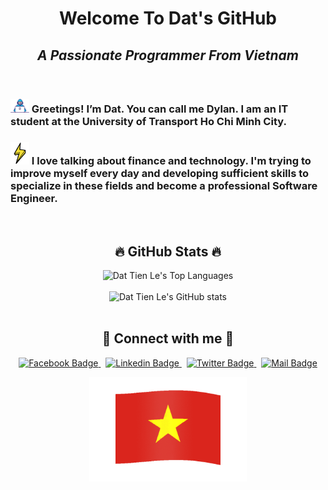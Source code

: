 <h1 align="center">Welcome To Dat's GitHub</h1>
<h2 align="center"><i>A Passionate Programmer From Vietnam</i></h2>

<br>

### <img src="./images/developer-mini.gif" alt="Developer Icon" width="30"/> Greetings! I’m Dat. You can call me Dylan. I am an IT student at the University of Transport Ho Chi Minh City.

### <img src="./images/lighting.gif" alt="Lightning Icon" width="30"/> I love talking about finance and technology. I'm trying to improve myself every day and developing sufficient skills to specialize in these fields and become a professional Software Engineer.

<br>

<h2 align="center">🔥 GitHub Stats 🔥</h2>

<div align="center">
  <img src="https://readme-stats.clckblog.space/api/top-langs/?username=letiendat1002&langs_count=6&layout=compact&theme=transparent&env=PAT_1" alt="Dat Tien Le's Top Languages"/>
</div>

<br>

<div align="center">
  <img src="https://readme-stats.clckblog.space/api?username=letiendat1002&card_width=400&show_icons=true&count_private=true&theme=transparent&env=PAT_1" alt="Dat Tien Le's GitHub stats"/>
</div>

<br>

<h2 align="center">🤝 Connect with me 🤝</h2>

<p align="center">
  <a href="https://www.fb.com/letiendat1002" target="blank">
    <img src="https://img.shields.io/badge/Facebook-letiendat1002-1877F2?style=flat&labelColor=1877F2&logo=facebook&logoColor=white" alt="Facebook Badge"/>
  </a>
  &nbsp;
  <a href="https://www.linkedin.com/in/letiendat1002" target="blank">
    <img src="https://img.shields.io/badge/Linkedin-letiendat1002-0e76a8?style=flat&labelColor=0e76a8&logo=linkedin&logoColor=white" alt="Linkedin Badge"/>
  </a>
  &nbsp;
  <a href="https://twitter.com/letiendat1002" target="blank">
    <img src="https://img.shields.io/badge/Twitter-letiendat1002-1ca0f1?style=flat&labelColor=1ca0f1&logo=twitter&logoColor=white&link=https://twitter.com/Ipenywis" alt="Twitter Badge"/>
  </a>
  &nbsp;
  <a href="mailto:letiendat1002@gmail.com" target="blank">
    <img src="https://img.shields.io/badge/Mail-letiendat1002-c0392b?style=flat&labelColor=c0392b&logo=gmail&logoColor=white" alt="Mail Badge"/>
  </a>
</p>

<p align="center">
  <img width="50%" src="./images/Flag_of_Vietnam-Animated.gif" alt="Vietnam Flag"/>
</p>
